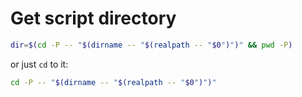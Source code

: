 # Get script directory

```bash
dir=$(cd -P -- "$(dirname -- "$(realpath -- "$0")")" && pwd -P)
```

or just `cd` to it:

```bash
cd -P -- "$(dirname -- "$(realpath -- "$0")")"
```

